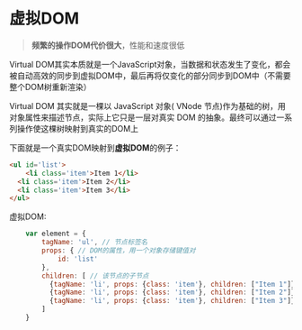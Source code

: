 # 虚拟DOM

> **频繁的操作DOM代价很大**，性能和速度很低

Virtual DOM其实本质就是一个JavaScript对象，当数据和状态发生了变化，都会被自动高效的同步到虚拟DOM中，最后再将仅变化的部分同步到DOM中（不需要整个DOM树重新渲染）

Virtual DOM 其实就是一棵以 JavaScript 对象( VNode 节点)作为基础的树，用对象属性来描述节点，实际上它只是一层对真实 DOM 的抽象。最终可以通过一系列操作使这棵树映射到真实的DOM上

下面就是一个真实DOM映射到**虚拟DOM**的例子：

```html
<ul id='list'>
	<li class='item'>Item 1</li>
  <li class='item'>Item 2</li>
  <li class='item'>Item 3</li>
</ul>
```

虚拟DOM:

```js
    var element = {
        tagName: 'ul', // 节点标签名
        props: { // DOM的属性，用一个对象存储键值对
            id: 'list'
        },
        children: [ // 该节点的子节点
          {tagName: 'li', props: {class: 'item'}, children: ["Item 1"]},
          {tagName: 'li', props: {class: 'item'}, children: ["Item 2"]},
          {tagName: 'li', props: {class: 'item'}, children: ["Item 3"]},
        ]
    }
```

##### 